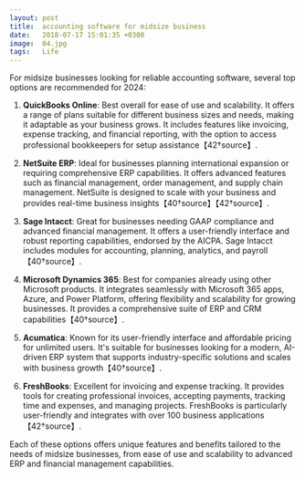```yaml
---
layout: post
title:  accounting software for midsize business
date:   2018-07-17 15:01:35 +0300
image:  04.jpg
tags:   Life
---
```

For midsize businesses looking for reliable accounting software, several top options are recommended for 2024:

1. **QuickBooks Online**: Best overall for ease of use and scalability. It offers a range of plans suitable for different business sizes and needs, making it adaptable as your business grows. It includes features like invoicing, expense tracking, and financial reporting, with the option to access professional bookkeepers for setup assistance【42†source】.

2. **NetSuite ERP**: Ideal for businesses planning international expansion or requiring comprehensive ERP capabilities. It offers advanced features such as financial management, order management, and supply chain management. NetSuite is designed to scale with your business and provides real-time business insights【40†source】【42†source】.

3. **Sage Intacct**: Great for businesses needing GAAP compliance and advanced financial management. It offers a user-friendly interface and robust reporting capabilities, endorsed by the AICPA. Sage Intacct includes modules for accounting, planning, analytics, and payroll【40†source】.

4. **Microsoft Dynamics 365**: Best for companies already using other Microsoft products. It integrates seamlessly with Microsoft 365 apps, Azure, and Power Platform, offering flexibility and scalability for growing businesses. It provides a comprehensive suite of ERP and CRM capabilities【40†source】.

5. **Acumatica**: Known for its user-friendly interface and affordable pricing for unlimited users. It's suitable for businesses looking for a modern, AI-driven ERP system that supports industry-specific solutions and scales with business growth【40†source】.

6. **FreshBooks**: Excellent for invoicing and expense tracking. It provides tools for creating professional invoices, accepting payments, tracking time and expenses, and managing projects. FreshBooks is particularly user-friendly and integrates with over 100 business applications【42†source】.

Each of these options offers unique features and benefits tailored to the needs of midsize businesses, from ease of use and scalability to advanced ERP and financial management capabilities.
